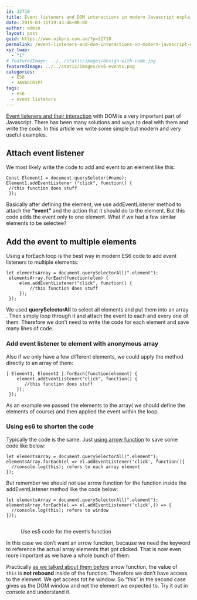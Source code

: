 ```yaml
---
id: 32710
title: Event listeners and DOM interactions in modern Javascript explained with examples
date: 2019-03-11T19:43:46+00:00
author: admin
layout: post
guid: https://www.nikpro.com.au/?p=32710
permalink: /event-listeners-and-dom-interactions-in-modern-javascript-explained-with-examples/
xyz_twap:
  - "1"
# featuredImage: ../../static/images/design-with-code.jpg
featuredImage: ../../static/images/es6-events.png
categories:
  - ES6
  - JAVASCRIPT
tags:
  - es6
  - event listeners
---
```


[Event listeners and their interaction](https://www.nikpro.com.au/event-handlers-and-event-listeners-in-javascript-part-2/) with DOM is a very important part of Javascript. There has been many solutions and ways to deal with them and write the code. In this article we write some simple but modern and very useful examples.

## Attach event listener

We most likely write the code to add and event to an element like this:


```
Const Element1 = document.querySeletor(#name);
Element1.addEventListener ("click", function() {
 //this function does stuff 
 });
```


Basically after defining the element, we use addEventListener method to attach the **&#8220;event&#8221;** and the action that it should do to the element. But this code adds the event only to one element. What if we had a few similar elements to be selectee?

## Add the event to multiple elements

Using a forEach loop is the best way in modern ES6 code to add event listeners to multiple elements:


```
let elementsArray = document.querySelectorAll(".element");
 elementsArray.forEach(function(elem) {
     elem.addEventListener("click", function() {
         //this function does stuff
     });
 });
```


We used **querySelectorAll** to select all elements and put them into an array . Then simply loop through it and attach the event to each and every one of them. Therefore we don&#8217;t need to write the code for each element and save many lines of code.

### Add event listener to element with anonymous array

Also if we only have a few different elements, we could apply the method directly to an array of them:


```
[ Element1, Element2 ].forEach(function(element) {
    element.addEventListener("click", function() {
       //this function does stuff
    });
 });
```


As an example we passed the elements to the array( we should define the elements of course) and then applied the event within the loop.

### Using es6 to shorten the code

Typically the code is the same. Just [using arrow function](https://www.nikpro.com.au/some-arrow-function-benefits-with-examples-explained/) to save some code like below:


```
let elementsArray = document.querySelectorAll(".element");
elementsArray.forEach(el => el.addEventListener('click', function(){
  //console.log(this); refers to each array element
});
```


But remember we should not use arrow function for the function inside the addEventListener method like the code below:


```
let elementsArray = document.querySelectorAll(".element");
elementsArray.forEach(el => el.addEventListener('click',() => {
  //console.log(this); refers to window
}));
```
<figure class="wp-block-image">

<img src="https://www.nikpro.com.aues5.jpg" alt="" class="wp-image-32711" srcset="https://testgatsby.locales5.jpg 638w, https://testgatsby.locales5-300x169.jpg 300w" sizes="(max-width: 638px) 100vw, 638px" /> <figcaption>Use es5 code for the event&#8217;s function</figcaption></figure>

In this case we don’t want an arrow function, because we need the keyword to reference the actual array elements that got clicked. That is now even more important as we have a whole bunch of them.

Practically [as we talked about them before](https://www.nikpro.com.au/how-arrow-functions-fixed-this-keyword-problem-in-es6/) arrow function, the value of `this` is **not rebound** inside of the function. Therefore we don&#8217;t have access to the element. We get access tot he window. So &#8220;this&#8221; in the second case gives us the DOM window and not the element we expected to. Try it out in console and understand it.
